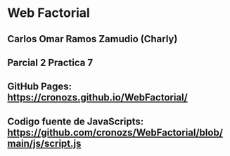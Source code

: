 # Web Factorial
## Carlos Omar Ramos Zamudio (Charly)
## Parcial 2 Practica 7
## GitHub Pages: https://cronozs.github.io/WebFactorial/
## Codigo fuente de JavaScripts: https://github.com/cronozs/WebFactorial/blob/main/js/script.js